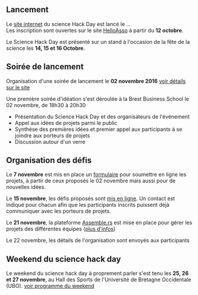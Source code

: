 ## Lancement
Le [site internet](http://www.sciencehackdaybrest.bzh) du science Hack Day est lancé le ...  
Les inscription sont ouvertes sur le site [HelloAsso](https://www.helloasso.com/associations/les-petits-debrouillards-grand-ouest/evenements/science-hack-day-brest-2016) à partir du **12 octobre**.  

Le Science Hack Day est présenté sur un stand à l'occasion de la fête de la science les **14, 15 et 16 Octobre**.

## Soirée de lancement
Organisation d'une soirée de lancement le **02 novembre 2016** [voir détails sur le site](http://www.sciencehackdaybrest.bzh/index.php/2016/11/05/retour-sur-la-soiree-du-2-novembre-2016-avec-les-premieres-idees-de-projets/)

Une première soirée d'idéation s'est déroulée à la Brest Business School le 02 novembre, de 18h30 à 20h30
* Présentation du Science Hack Day et des organisateurs de l'événement
* Appel aux idées de projets parmi le public
* Synthèse des premières idées et premier appel aux participants à se joindre aux porteurs de projets
* Discussion autour d'un verre


## Organisation des défis
Le **7 novembre** est mis en place un [formulaire](http://www.sciencehackdaybrest.bzh/index.php/2016/11/07/soumettre-un-projet/) pour soumettre en ligne les projets, à partir de ceux proposés le 02 novembre mais aussi pour de nouvelles idées.  

Le **15 novembre**, les défis proposés sont [mis en ligne](http://www.sciencehackdaybrest.bzh/index.php/2016/11/16/tous-les-avant-projets-du-science-hack-day-2016/). Un contact est indiqué pour chacun afin que les participants inscrits puissent déjà communiquer avec les porteurs de projets.

Le **21 novembre**, la plateforme [Assemble.rs](https://assemble.rs/) est mise en place pour gérer les projets des différentes équipes ([plus d'infos](http://www.sciencehackdaybrest.bzh/index.php/2016/11/22/assemble-rs-un-site-pour-les-projets/))

Le 22 novembre, les détails de l'organisation sont envoyés aux participants

## Weekend du science hack day
Le weekend du science hack day à proprement parler s'est tenu les **25, 26 et 27 novembre**, au Hall des Sports de l'Université de Bretagne Occidentale (UBO).
[voir programme du weekend](sciencehackday.md/Programme_weekend.md)
